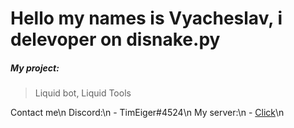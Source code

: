 # Hello my names is Vyacheslav, i delevoper on disnake.py
##### My project:
> Liquid bot, Liquid Tools

 Contact me\n
    Discord:\n
     - TimEiger#4524\n
    My server:\n
     - [Click](https://discord.gg/Tk9R9CH8Z3)\n
